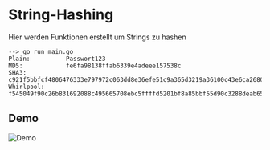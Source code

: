 # String-Hashing
Hier werden Funktionen erstellt um Strings zu hashen

    --> go run main.go        
    Plain:          Passwort123                         
    MD5:            fe6fa98138ffab6339e4adeee157538c    
    SHA3:           c921f5bbfcf4806476333e797972c063dd8e36efe51c9a365d3219a36100c43e6ca268006cc5e3583560b1b97eff621e28c259c3188dc0c314f97a4729ff252e
    Whirlpool:      f545049f90c26b831692088c495665708ebc5ffffd5201bf8a85bbf55d90c3288deab65817394fb239f7ede04473eb4b17ba0e69a142520e1896ef3b6c4cfe86


## Demo
![Demo](https://github.com/techgoat-net/golang/blob/master/Hash/multihash/demo.gif)
